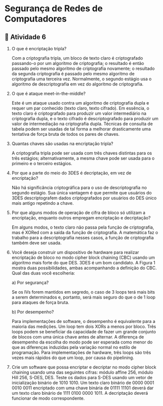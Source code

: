 ﻿# Segurança de Redes de Computadores

## :page_with_curl: Atividade 6

1. O que é encriptação tripla?

   Com a criptografia tripla, um bloco de texto claro é criptografado passando-o por um algoritmo de criptografia; o resultado é então passado pelo mesmo algoritmo de criptografia novamente; o resultado da segunda criptografia é passado pelo mesmo algoritmo de criptografia uma terceira vez. Normalmente, o segundo estágio usa o algoritmo de descriptografia em vez do algoritmo de criptografia.

2. O que é ataque meet-in-the-middle?

   Este é um ataque usado contra um algoritmo de criptografia dupla e requer um par conhecido (texto claro, texto cifrado). Em essência, o texto claro é criptografado para produzir um valor intermediário na criptografia dupla, e o texto cifrado é descriptografado para produzir um valor de intermediação na criptografia dupla. Técnicas de consulta de tabela podem ser usadas de tal forma a melhorar drasticamente uma tentativa de força bruta de todos os pares de chaves.

3. Quantas chaves são usadas na encriptação tripla?

   A criptografia tripla pode ser usada com três chaves distintas para os três estágios; alternativamente, a mesma chave pode ser usada para o primeiro e o terceiro estágios.

4. Por que a parte do meio do 3DES é decriptação, em vez de encriptação?

   Não há significância criptográfica para o uso de descriptografia no segundo estágio. Sua única vantagem é que permite que usuários do 3DES descriptografem dados criptografados por usuários do DES único mais antigo repetindo a chave.

5. Por que alguns modos de operação de cifra de bloco só utilizam a encriptação, enquanto outros empregam encriptação e decriptação?

   Em alguns modos, o texto claro não passa pela função de criptografia, mas é XORed com a saída da função de criptografia. A matemática faz o trabalho para a descriptografia nesses casos, a função de criptografia também deve ser usada.

6. Você deseja construir um dispositivo de hardware para realizar encriptação de bloco no modo cipher block chaining (CBC) usando um algoritmo mais forte do que DES. 3DES é um bom candidato. A Figura 1 mostra duas possibilidades, ambas acompanhando a definição do CBC. Qual das duas você escolheria:

   a) Por segurança?

   Se os IVs forem mantidos em segredo, o caso de 3 loops terá mais bits a serem determinados e, portanto, será mais seguro do que o de 1 loop para ataques de força bruta.


 	b) Por desempenho?
	
 	Para implementações de software, o desempenho é equivalente para a maioria das medições. Um loop tem dois XORs a menos por bloco. Três loops podem se beneficiar da capacidade de fazer um grande conjunto de blocos com uma única chave antes de alternar. A diferença de desempenho da escolha do modo pode ser esperada como menor do que as diferenças induzidas pela variação normal no estilo de programação. Para implementações de hardware, três loops são três vezes mais rápidos do que um loop, por causa do pipelining. 

7. Crie um software que possa encriptar e decriptar no modo cipher block chaining usando uma das seguintes cifras: módulo affine 256, módulo Hill 256, S-DES, DES. Teste os dados para S-DES usando um vetor de inicialização binário de 1010 1010. Um texto claro binário de 0000 0001 0010 0011 encriptado com uma chave binária de 01111 11101 deverá dar um texto claro binário de 1111 0100 0000 1011. A decriptação deverá funcionar de modo correspondente.
